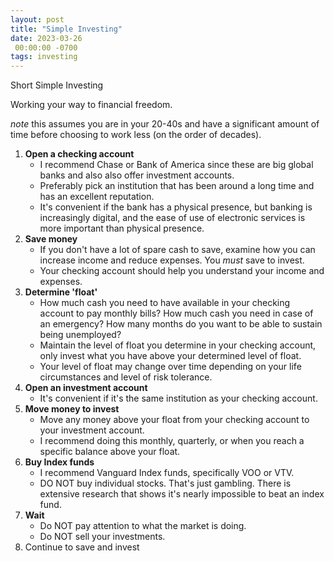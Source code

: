 ```yaml
---
layout: post
title: "Simple Investing"
date: 2023-03-26
 00:00:00 -0700
tags: investing
---
```


Short Simple Investing

Working your way to financial freedom.

_note_ this assumes you are in your 20-40s and have a significant amount of time before choosing to work less (on the order of decades).

1. __Open a checking account__
    - I recommend Chase or Bank of America since these are big global banks and also also offer investment accounts.
    - Preferably pick an institution that has been around a long time and has an excellent reputation.
    - It's convenient if the bank has a physical presence, but banking is increasingly digital, and the ease of use of electronic services is more important than physical presence.
1. __Save money__
    - If you don't have a lot of spare cash to save, examine how you can increase income and reduce expenses. You _must_ save to invest.
    - Your checking account should help you understand your income and expenses.
1. __Determine 'float'__
    - How much cash you need to have available in your checking account to pay monthly bills? How much cash you need in case of an emergency? How many months do you want to be able to sustain being unemployed?
    - Maintain the level of float you determine in your checking account, only invest what you have above your determined level of float.
    - Your level of float may change over time depending on your life circumstances and level of risk tolerance.
1. __Open an investment account__
    - It's convenient if it's the same institution as your checking account.
1. __Move money to invest__
    - Move any money above your float from your checking account to your investment account.
    - I recommend doing this monthly, quarterly, or when you reach a specific balance above your float.
1. __Buy Index funds__
    - I recommend Vanguard Index funds, specifically VOO or VTV.
    - DO NOT buy individual stocks. That's just gambling. There is extensive research that shows it's nearly impossible to beat an index fund.
1. __Wait__
    - Do NOT pay attention to what the market is doing.
    - Do NOT sell your investments.
1. Continue to save and invest


